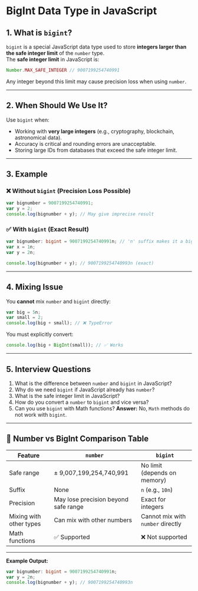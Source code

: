 # BigInt Data Type in JavaScript

## 1. What is `bigint`?
`bigint` is a special JavaScript data type used to store **integers larger than the safe integer limit** of the `number` type.  
The **safe integer limit** in JavaScript is:

```javascript
Number.MAX_SAFE_INTEGER // 9007199254740991
````

Any integer beyond this limit may cause precision loss when using `number`.

---

## 2. When Should We Use It?

Use `bigint` when:

* Working with **very large integers** (e.g., cryptography, blockchain, astronomical data).
* Accuracy is critical and rounding errors are unacceptable.
* Storing large IDs from databases that exceed the safe integer limit.

---

## 3. Example

### ❌ Without `bigint` (Precision Loss Possible)

```javascript
var bignumber = 9007199254740991;
var y = 2;
console.log(bignumber + y); // May give imprecise result
```

### ✅ With `bigint` (Exact Result)

```typescript
var bignumber: bigint = 9007199254740991n; // 'n' suffix makes it a bigint
var x = 1n;
var y = 2n;

console.log(bignumber + y); // 9007199254740993n (exact)
```

---

## 4. Mixing Issue

You **cannot** mix `number` and `bigint` directly:

```javascript
var big = 5n;
var small = 2;
console.log(big + small); // ❌ TypeError
```

You must explicitly convert:

```javascript
console.log(big + BigInt(small)); // ✅ Works
```

---

## 5. Interview Questions

1. What is the difference between `number` and `bigint` in JavaScript?
2. Why do we need `bigint` if JavaScript already has `number`?
3. What is the safe integer limit in JavaScript?
4. How do you convert a `number` to `bigint` and vice versa?
5. Can you use `bigint` with Math functions?
   **Answer:** No, `Math` methods do not work with `bigint`.

---

## 📌 Number vs BigInt Comparison Table

| Feature                 | `number`                             | `bigint`                          |
| ----------------------- | ------------------------------------ | --------------------------------- |
| Safe range              | ± 9,007,199,254,740,991              | No limit (depends on memory)      |
| Suffix                  | None                                 | `n` (e.g., `10n`)                 |
| Precision               | May lose precision beyond safe range | Exact for integers                |
| Mixing with other types | Can mix with other numbers           | Cannot mix with `number` directly |
| Math functions          | ✅ Supported                          | ❌ Not supported                   |

---

**Example Output:**

```typescript
var bignumber: bigint = 9007199254740991n;
var y = 2n;
console.log(bignumber + y); // 9007199254740993n
